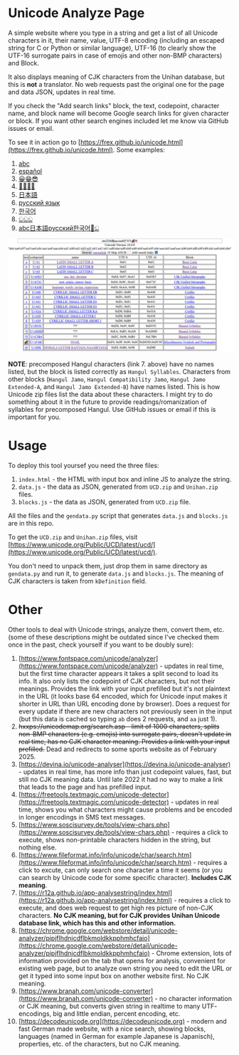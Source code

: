 # Unicode Analyze Page

A simple website where you type in a string and get a list of all Unicode characters in it,
their name, value, UTF-8 encoding (including an escaped string for C or Python or similar language),
UTF-16 (to clearly show the UTF-16 surrogate pairs in case of emojis and other non-BMP characters) and Block.

It also displays meaning of CJK characters from the Unihan database, but this is **not** a translator.
No web requests past the original one for the page and data JSON, updates in real time.

If you check the "Add search links" block, the text, codepoint, character name, and block name
will become Google search links for given character or block. If you want other search engines
included let me know via GitHub issues or email.

To see it in action go to [https://frex.github.io/unicode.html](https://frex.github.io/unicode.html).
Some examples:

1. [abc](https://frex.github.io/unicode.html?text=abc)
1. [español](https://frex.github.io/unicode.html?text=espa%C3%B1ol)
1. [😀😁😎](https://frex.github.io/unicode.html?text=%F0%9F%98%80%F0%9F%98%81%F0%9F%98%8E)
1. [👨‍👩‍👧‍👦](https://frex.github.io/unicode.html?text=%F0%9F%91%A8%E2%80%8D%F0%9F%91%A9%E2%80%8D%F0%9F%91%A7%E2%80%8D%F0%9F%91%A6)
1. [日本語](https://frex.github.io/unicode.html?text=%E6%97%A5%E6%9C%AC%E8%AA%9E)
1. [русский язык](https://frex.github.io/unicode.html?text=%D1%80%D1%83%D1%81%D1%81%D0%BA%D0%B8%D0%B9%20%D1%8F%D0%B7%D1%8B%D0%BA)
1. [한국어](https://frex.github.io/unicode.html?text=%ED%95%9C%EA%B5%AD%EC%96%B4)
1. [ඞඞඞ](https://frex.github.io/unicode.html?text=%E0%B6%9E%E0%B6%9E%E0%B6%9E)
1. [abc日本語русский한국어🐌ඞ](https://frex.github.io/unicode.html?text=abc%E6%97%A5%E6%9C%AC%E8%AA%9E%D1%80%D1%83%D1%81%D1%81%D0%BA%D0%B8%D0%B9%ED%95%9C%EA%B5%AD%EC%96%B4%F0%9F%90%8C%E0%B6%9E)

![screenshot.png](screenshot.png)

**NOTE**: precomposed Hangul characters (link 7. above) have no names listed, but the block is listed correctly as `Hangul Syllables`.
Characters from other blocks (`Hangul Jamo`, `Hangul Compatibility Jamo`, `Hangul Jamo Extended-A`, and `Hangul Jamo Extended-B`)
have names listed. This is how Unicode zip files list the data about these characters. I might try to do something about it
in the future to provide readings/romanization of syllables for precomposed Hangul.
Use GitHub issues or email if this is important for you.


# Usage

To deploy this tool yoursef you need the three files:

1. `index.html` - the HTML with input box and inline JS to analyze the string.
1. `data.js` - the data as JSON, generated from `UCD.zip` and `Unihan.zip` files.
1. `blocks.js` - the data as JSON, generated from `UCD.zip` file.

All the files and the `gendata.py` script that generates `data.js` and `blocks.js` are in this repo.

To get the `UCD.zip` and `Unihan.zip` files, visit
[https://www.unicode.org/Public/UCD/latest/ucd/](https://www.unicode.org/Public/UCD/latest/ucd/).

You don't need to unpack them, just drop them in same directory as `gendata.py`
and run it, to generate `data.js` and `blocks.js`. The meaning of CJK characters is taken from `kDefinition` field.


# Other

Other tools to deal with Unicode strings, analyze them, convert them, etc. (some of these descriptions might be outdated since I've checked them once in the past, check yourself if you want to be doubly sure):

1. [https://www.fontspace.com/unicode/analyzer](https://www.fontspace.com/unicode/analyzer) - updates
in real time, but the first time character appears it takes a split second to load its info. It also
only lists the codepoint of CJK characters, but not their meanings. Provides the link with your input
prefilled but it's not plaintext in the URL (it looks base 64 encoded, which for Unicode input makes it shorter in URL than URL encoding done by browser). Does a request for every update if there are new characters
not previously seen in the input (but this data is cached so typing `ab` does 2 requests, and `aa` just 1).
1. ~~hxxps://unicodemap.org/search.asp - limit of 1000 characters,
splits non-BMP characters (e.g. emojis) into surrogate pairs, doesn't update in real time, has no
CJK character meaning. Provides a link with your input prefilled.~~
Dead and redirects to some sports website as of February 2025.
1. [https://devina.io/unicode-analyser](https://devina.io/unicode-analyser) - updates in real time,
has more info than just codepoint values, fast, but still no CJK meaning data. Until late 2022 it
had no way to make a link that leads to the page and has prefilled input.
1. [https://freetools.textmagic.com/unicode-detector](https://freetools.textmagic.com/unicode-detector) - updates
in real time, shows you what characters might cause problems and be encoded in longer encodings in SMS text messages.
1. [https://www.soscisurvey.de/tools/view-chars.php](https://www.soscisurvey.de/tools/view-chars.php) - requires
a click to execute, shows non-printable characters hidden in the string, but nothing else.
1. [https://www.fileformat.info/info/unicode/char/search.htm](https://www.fileformat.info/info/unicode/char/search.htm) - requires a click to excute, can only search one character a time it seems (or you can search by Unicode code for some specific character). **Includes CJK meaning**.
1. [https://r12a.github.io/app-analysestring/index.html](https://r12a.github.io/app-analysestring/index.html) - requires a click to execute, and does web request to get high res picture of non-CJK characters. **No CJK meaning, but for CJK provides Unihan Unicode database link, which has this and other information.**
1. [https://chrome.google.com/webstore/detail/unicode-analyzer/pipjflhdnjcdflbkmoldkkpphmhcfaio](https://chrome.google.com/webstore/detail/unicode-analyzer/pipjflhdnjcdflbkmoldkkpphmhcfaio) - Chrome extension, lots of information provided on the
tab that opens for analysis, convenient for existing web page, but to analyze own string you need to edit the URL or get
it typed into some input box on another website first. No CJK meaning.
1. [https://www.branah.com/unicode-converter](https://www.branah.com/unicode-converter) - no character information or CJK
meaning, but converts given string in realtime to many UTF- encodings, big and little endian, percent encoding, etc.
1. [https://decodeunicode.org](https://decodeunicode.org) - modern and fast German made website, with a nice search, showing blocks, languages (named in German for example Japanese is Japanisch), properties, etc. of the characters, but no CJK meaning.
